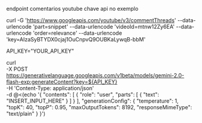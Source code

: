 endpoint comentarios youtube
chave api no exemplo

curl -G 'https://www.googleapis.com/youtube/v3/commentThreads' --data-urlencode 'part=snippet' --data-urlencode 'videoId=mtnw12Zy6EA' --data-urlencode 'order=relevance' --data-urlencode 'key=AIzaSyBTYDX0cjaj1OuCnpvQ9OUBKaLywqB-bbM'






API_KEY="YOUR_API_KEY"

curl \
  -X POST https://generativelanguage.googleapis.com/v1beta/models/gemini-2.0-flash-exp:generateContent?key=${API_KEY} \
  -H 'Content-Type: application/json' \
  -d @<(echo '{
  "contents": [
    {
      "role": "user",
      "parts": [
        {
          "text": "INSERT_INPUT_HERE"
        }
      ]
    }
  ],
  "generationConfig": {
    "temperature": 1,
    "topK": 40,
    "topP": 0.95,
    "maxOutputTokens": 8192,
    "responseMimeType": "text/plain"
  }
}')